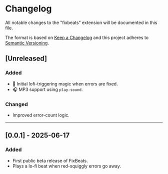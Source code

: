 # Changelog

All notable changes to the "fixbeats" extension will be documented in this file.

The format is based on [Keep a Changelog](http://keepachangelog.com/)
and this project adheres to [Semantic Versioning](http://semver.org/).

## [Unreleased]
### Added
- 🎉 Initial lofi-triggering magic when errors are fixed.
- 🎧 MP3 support using `play-sound`.

### Changed
- Improved error-count logic.

---

## [0.0.1] - 2025-06-17
### Added
- First public beta release of FixBeats.
- Plays a lo-fi beat when red-squiggly errors go away.
